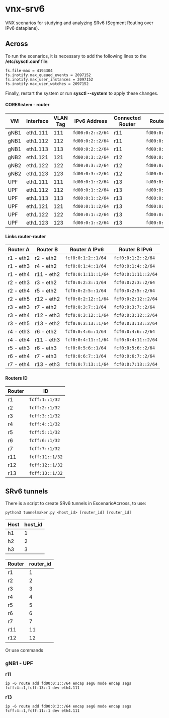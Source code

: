 # vnx-srv6
VNX scenarios for studying and analyzing SRv6 (Segment Routing over IPv6 dataplane).


##  Across
To run the scenarios, it is necessary to add the following lines to the **/etc/sysctl.conf** file:

```
fs.file-max = 4194304
fs.inotify.max_queued_events = 2097152
fs.inotify.max_user_instances = 2097152
fs.inotify.max_user_watches = 2097152
```

Finally, restart the system or run **sysctl --system** to apply these changes.

#### CORESistem - router


| VM   | Interface | VLAN Tag | IPv6 Address      | Connected Router | Router IPv6      |
|------|-----------|----------|-------------------|------------------|------------------|
| gNB1 | eth1.111  | 111      | `fd00:0:2::2/64`  | r11              | `fd00:0:2::1/64` |
| gNB1 | eth1.112  | 112      | `fd00:0:2::2/64`  | r11              | `fd00:0:2::1/64` |
| gNB1 | eth1.113  | 113      | `fd00:0:2::2/64`  | r11              | `fd00:0:2::1/64` |
| gNB2 | eth1.121  | 121      | `fd00:0:3::2/64`  | r12              | `fd00:0:3::1/64` |
| gNB2 | eth1.122  | 122      | `fd00:0:3::2/64`  | r12              | `fd00:0:3::1/64` |
| gNB2 | eth1.123  | 123      | `fd00:0:3::2/64`  | r12              | `fd00:0:3::1/64` |
| UPF  | eth1.111  | 111      | `fd00:0:1::2/64`  | r13              | `fd00:0:1::1/64` |
| UPF  | eth1.112  | 112      | `fd00:0:1::2/64`  | r13              | `fd00:0:1::1/64` |
| UPF  | eth1.113  | 113      | `fd00:0:1::2/64`  | r13              | `fd00:0:1::1/64` |
| UPF  | eth1.121  | 121      | `fd00:0:1::2/64`  | r13              | `fd00:0:1::1/64` |
| UPF  | eth1.122  | 122      | `fd00:0:1::2/64`  | r13              | `fd00:0:1::1/64` |
| UPF  | eth1.123  | 123      | `fd00:0:1::2/64`  | r13              | `fd00:0:1::1/64` |



#### Links router-router

| Router A    | Router B    | Router A IPv6            | Router B IPv6              |
|-------------|-------------|--------------------------|----------------------------|
| r1  - eth2  | r2  - eth2  | `fcf0:0:1:2::1/64`       | `fcf0:0:1:2::2/64`         |
| r1  - eth3  | r4  - eth2  | `fcf0:0:1:4::1/64`       | `fcf0:0:1:4::2/64`         |
| r1  - eth4  | r11 - eth2  | `fcf0:0:1:11::1/64`      | `fcf0:0:1:11::2/64`        |
| r2  - eth3  | r3  - eth2  | `fcf0:0:2:3::1/64`       | `fcf0:0:2:3::2/64`         |
| r2  - eth4  | r5  - eth2  | `fcf0:0:2:5::1/64`       | `fcf0:0:2:5::2/64`         |
| r2  - eth5  | r12 - eth2  | `fcf0:0:2:12::1/64`      | `fcf0:0:2:12::2/64`        |
| r3  - eth3  | r7  - eth2  | `fcf0:0:3:7::1/64`       | `fcf0:0:3:7::2/64`         |
| r3  - eth4  | r12 - eth3  | `fcf0:0:3:12::1/64`      | `fcf0:0:3:12::2/64`        |
| r3  - eth5  | r13 - eth2  | `fcf0:0:3:13::1/64`      | `fcf0:0:3:13::2/64`        |
| r4  - eth3  | r6  - eth2  | `fcf0:0:4:6::1/64`       | `fcf0:0:4:6::2/64`         |
| r4  - eth4  | r11 - eth3  | `fcf0:0:4:11::1/64`      | `fcf0:0:4:11::2/64`        |
| r5  - eth3  | r6  - eth3  | `fcf0:0:5:6::1/64`       | `fcf0:0:5:6::2/64`         |
| r6  - eth4  | r7  - eth3  | `fcf0:0:6:7::1/64`       | `fcf0:0:6:7::2/64`         |
| r7  - eth4  | r13 - eth3  | `fcf0:0:7:13::1/64`      | `fcf0:0:7:13::2/64`        |

#### Routers ID

| Router      | ID               |
|-------------|------------------|
| r1          | `fcff:1::1/32`   |
| r2          | `fcff:2::1/32`   |
| r3          | `fcff:3::1/32`   |
| r4          | `fcff:4::1/32`   |
| r5          | `fcff:5::1/32`   |
| r6          | `fcff:6::1/32`   |
| r7          | `fcff:7::1/32`   |
| r11         | `fcff:11::1/32`  |
| r12         | `fcff:12::1/32`  |
| r13         | `fcff:13::1/32`  |


## SRv6 tunnels
There is a script to create SRv6 tunnels in EscenarioAcrross, to use:

```
python3 tunnelmaker.py <host_id> [router_id] [router_id]
```
| Host      | host_id  |         
|-----------|----------|
| h1        | 1        |
| h2        | 2        |
| h3        | 3        |

| Router     | router_id |         
|------------|-----------|
| r1         | 1         |
| r2         | 2         |
| r3         | 3         |
| r4         | 4         |
| r5         | 5         |
| r6         | 6         |
| r7         | 7         |
| r11        | 11        |
| r12        | 12        |

Or use commands
### gNB1 - UPF
**r11**
```
ip -6 route add fd00:0:1::/64 encap seg6 mode encap segs fcff:4::1,fcff:13::1 dev eth4.111
```
**r13**
```
ip -6 route add fd00:0:2::/64 encap seg6 mode encap segs fcff:4::1,fcff:11::1 dev eth4.111
```
